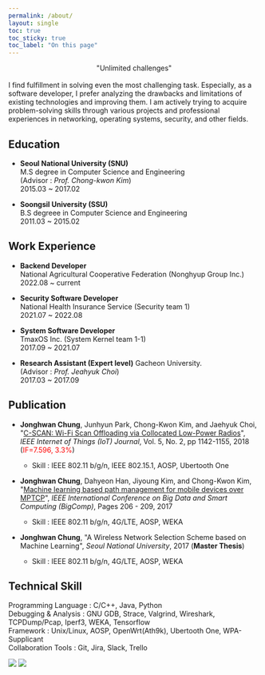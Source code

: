```yaml
---
permalink: /about/
layout: single
toc: true
toc_sticky: true
toc_label: "On this page"
---
```




<center>"Unlimited challenges"</center>  
<br>
I find fulfillment in solving even the most challenging task. Especially, as a software developer, I prefer analyzing the drawbacks and limitations of existing technologies and improving them. I am actively trying to acquire problem-solving skills through various projects and professional experiences in networking, operating systems, security, and other fields.



## Education
- **Seoul National University (SNU)**  
  M.S degree in Computer Science and Engineering  
  (Advisor : *Prof. Chong-kwon Kim*)  
  2015.03 ~ 2017.02

- **Soongsil University (SSU)**  
  B.S degreee in Computer Science and Engineering  
  2011.03 ~ 2015.02


## Work Experience
- **Backend Developer**  
  National Agricultural Cooperative Federation (Nonghyup Group Inc.)  
  2022.08 ~ current

- **Security Software Developer**  
  National Health Insurance Service (Security team 1)  
  2021.07 ~ 2022.08

- **System Software Developer**  
  TmaxOS Inc. (System Kernel team 1-1)  
  2017.09 ~ 2021.07

- **Research Assistant (Expert level)**
  Gacheon University.  
  (Advisor : *Prof. Jeahyuk Choi*)  
  2017.03 ~ 2017.09

<!-- ## Project

### Implement Windows DLL
TODO

### I-ACK (Implicit ACK)
Improving Wi-Fi Performance using Smart AP
 - Keywords : WLAN AP, OpenWrt, Ath9k -->


## Publication
- **Jonghwan Chung**, Junhyun Park, Chong-Kwon Kim, and Jaehyuk Choi, "<a href="https://ieeexplore.ieee.org/abstract/document/8305459">C-SCAN: Wi-Fi Scan Offloading via Collocated Low-Power Radios</a>", *IEEE Internet of Things (IoT) Journal*, Vol. 5, No. 2, pp 1142-1155, 2018   (<span style="color:red">IF=7.596, 3.3%</span>) 
   * Skill : IEEE 802.11 b/g/n, IEEE 802.15.1, AOSP, Ubertooth One

- **Jonghwan Chung**, Dahyeon Han, Jiyoung Kim, and Chong-Kwon Kim, "<a href="https://ieeexplore.ieee.org/abstract/document/7881739">Machine learning based path management for mobile devices over MPTCP</a>", *IEEE International Conference on Big Data and Smart Computing (BigComp)*, Pages 206 - 209, 2017
   * Skill : IEEE 802.11 b/g/n, 4G/LTE, AOSP, WEKA

- **Jonghwan Chung**, "A Wireless Network Selection Scheme based on Machine Learning", *Seoul National University*, 2017 (**Master Thesis**)
   * Skill : IEEE 802.11 b/g/n, 4G/LTE, AOSP, WEKA


## Technical Skill
Programming Language : C/C++, Java, Python  
Debugging & Analysis : GNU GDB, Strace, Valgrind, Wireshark, TCPDump/Pcap, Iperf3, WEKA, Tensorflow  
Framework : Unix/Linux, AOSP, OpenWrt(Ath9k), Ubertooth One, WPA-Supplicant  
Collaboration Tools : Git, Jira, Slack, Trello  

![](https://upload.wikimedia.org/wikipedia/commons/thumb/1/18/C_Programming_Language.svg/64px-C_Programming_Language.svg.png)
![](https://upload.wikimedia.org/wikipedia/commons/thumb/1/18/ISO_C%2B%2B_Logo.svg/64px-ISO_C%2B%2B_Logo.svg.png)
